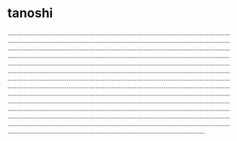# tanoshi
..........................................................................................................................................................................................................................................................................................................................................................................................................................................................................................................................................................................................................................................................................................................................................................................................................................................................................................................................................................................................................................................................................................................................................................................................................................................................................................................................................................................................................................................................................................................................................................................................................................................................................................................................................................................................